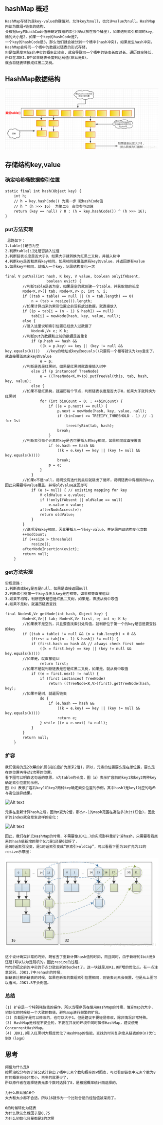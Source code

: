 ## hashMap 概述
    HashMap存储的是key-value的键值对，允许key为null，也允许value为null。HashMap内部为数组+链表的结构，
    会根据key的hashCode值来确定数组的索引(确认放在哪个桶里)，如果遇到索引相同的key，桶的大小是2，如果一个key的hashCode是7，
    一个key的hashCode是3，那么他们就会被分到一个桶中(hash冲突)，如果发生hash冲突，HashMap会将同一个桶中的数据以链表的形式存储，
    但是如果发生hash冲突的概率比较高，就会导致同一个桶中的链表长度过长，遍历效率降低，所以在JDK1.8中如果链表长度到达阀值(默认是8)，
    就会将链表转换成红黑二叉树。

## HashMap数据结构
![Alt text](../hashMap/hashmap数据结构.png)

## 存储结构key,value
### 确定哈希桶数据索引位置
    static final int hash(Object key) {
        int h;
	    // h = key.hashCode() 为第一步 取hashCode值
        // h ^ (h >>> 16)  为第二步 高位参与运算
        return (key == null) ? 0 : (h = key.hashCode()) ^ (h >>> 16);
    }
    
### put方法实现
     思路如下：
    1.table[]是否为空
    2.判断table[i]处是否插入过值
    3.判断链表长度是否大于8，如果大于就转换为红黑二叉树，并插入树中
    4.判断key是否和原有key相同，如果相同就覆盖原有key的value，并返回原有value
    5.如果key不相同，就插入一个key，记录结构变化一次
    
    final V putVal(int hash, K key, V value, boolean onlyIfAbsent,
                       boolean evict) {
            //判断table是否为空，如果是空的就创建一个table，并获取他的长度
            Node<K,V>[] tab; Node<K,V> p; int n, i;
            if ((tab = table) == null || (n = tab.length) == 0)
                n = (tab = resize()).length;
            //如果计算出来的索引位置之前没有放过数据，就直接放入
            if ((p = tab[i = (n - 1) & hash]) == null)
                tab[i] = newNode(hash, key, value, null);
            else {
            //进入这里说明索引位置已经放入过数据了
                Node<K,V> e; K k;
            //判断put的数据和之前的数据是否重复
                if (p.hash == hash &&
                    ((k = p.key) == key || (key != null && key.equals(k))))   //key的地址或key的equals()只要有一个相等就认为key重复了，就直接覆盖原来key的value
                    e = p;
            //判断是否是红黑树，如果是红黑树就直接插入树中
                else if (p instanceof TreeNode)
                    e = ((TreeNode<K,V>)p).putTreeVal(this, tab, hash, key, value);
                else {
            //如果不是红黑树，就遍历每个节点，判断链表长度是否大于8，如果大于就转换为红黑树
                    for (int binCount = 0; ; ++binCount) {
                        if ((e = p.next) == null) {
                            p.next = newNode(hash, key, value, null);
                            if (binCount >= TREEIFY_THRESHOLD - 1) // -1 for 1st
                                treeifyBin(tab, hash);
                            break;
                        }
            //判断索引每个元素的key是否可要插入的key相同，如果相同就直接覆盖
                        if (e.hash == hash &&
                            ((k = e.key) == key || (key != null && key.equals(k))))
                            break;
                        p = e;
                    }
                }
            //如果e不是null，说明没有迭代到最后就跳出了循环，说明链表中有相同的key，因此只需要将value覆盖，并将oldValue返回即可
                if (e != null) { // existing mapping for key
                    V oldValue = e.value;
                    if (!onlyIfAbsent || oldValue == null)
                        e.value = value;
                    afterNodeAccess(e);
                    return oldValue;
                }
            }
            //说明没有key相同，因此要插入一个key-value，并记录内部结构变化次数
            ++modCount;
            if (++size > threshold)
                resize();
            afterNodeInsertion(evict);
            return null;
        }
    
### get方法实现
    实现思路：
    1.判断表或key是否是null，如果是直接返回null
    2.判断索引处第一个key与传入key是否相等，如果相等直接返回
    3.如果不相等，判断链表是否是红黑二叉树，如果是，直接从树中取值
    4.如果不是树，就遍历链表查找
    
    final Node<K,V> getNode(int hash, Object key) {
            Node<K,V>[] tab; Node<K,V> first, e; int n; K k;
            //如果表不是空的，并且要查找索引处有值，就判断位于第一个的key是否是要查找的key
            if ((tab = table) != null && (n = tab.length) > 0 &&
                (first = tab[(n - 1) & hash]) != null) {
                if (first.hash == hash && // always check first node
                    ((k = first.key) == key || (key != null && key.equals(k))))
            //如果是，就直接返回
                    return first;
            //如果不是就判断链表是否是红黑二叉树，如果是，就从树中取值
                if ((e = first.next) != null) {
                    if (first instanceof TreeNode)
                        return ((TreeNode<K,V>)first).getTreeNode(hash, key);
            //如果不是树，就遍历链表
                    do {
                        if (e.hash == hash &&
                            ((k = e.key) == key || (key != null && key.equals(k))))
                            return e;
                    } while ((e = e.next) != null);
                }
            }
            return null;
        }
        
### 扩容
    我们使用的是2次幂的扩展(指长度扩为原来2倍)，所以，元素的位置要么是在原位置，要么是在原位置再移动2次幂的位置。
    看下图可以明白这句话的意思，n为table的长度，图（a）表示扩容前的key1和key2两种key确定索引位置的示例，
    图（b）表示扩容后key1和key2两种key确定索引位置的示例，其中hash1是key1对应的哈希与高位运算结果。
![Alt text](../hashMap/ab图.png)

    元素在重新计算hash之后，因为n变为2倍，那么n-1的mask范围在高位多1bit(红色)，因此新的index就会发生这样的变化：
![Alt text](../hashMap/resize图.png)

    因此，我们在扩充HashMap的时候，不需要像JDK1.7的实现那样重新计算hash，只需要看看原来的hash值新增的那个bit是1还是0就好了，
    是0的话索引没变，是1的话索引变成“原索引+oldCap”，可以看看下图为16扩充为32的resize示意图：
![Alt text](../hashMap/示意图.png)

    这个设计确实非常的巧妙，既省去了重新计算hash值的时间，而且同时，由于新增的1bit是0还是1可以认为是随机的，因此resize的过程，
    均匀的把之前的冲突的节点分散到新的bucket了。这一块就是JDK1.8新增的优化点。有一点注意区别，JDK1.7中rehash的时候，
    旧链表迁移新链表的时候，如果在新表的数组索引位置相同，则链表元素会倒置，但是从上图可以看出，JDK1.8不会倒置。
    

### 总结
    (1) 扩容是一个特别耗性能的操作，所以当程序员在使用HashMap的时候，估算map的大小，初始化的时候给一个大致的数值，避免map进行频繁的扩容。
    (2) 负载因子是可以修改的，也可以大于1，但是建议不要轻易修改，除非情况非常特殊。
    (3) HashMap是线程不安全的，不要在并发的环境中同时操作HashMap，建议使用ConcurrentHashMap。
    (4) JDK1.8引入红黑树大程度优化了HashMap的性能，查找的时间复杂度从链表的O(n)优化到O（logn）

## 思考
    阈值为什么是8
    按照泊松分布的计算公式计算出了桶中元素个数和概率的对照表，可以看到链表中元素个数为8时的概率已经非常小，再多的就更少了，
    所以原作者在选择链表元素个数时选择了8，是根据概率统计而选择的。
    
    为什么默认桶16个
    太大和太小都不合适，所以16就作为一个比较合适的经验值被采用了。
    
    6的时候转化为链表
    为什么默认负载因子是0.75
    为什么初始化容量都是2的次幂
